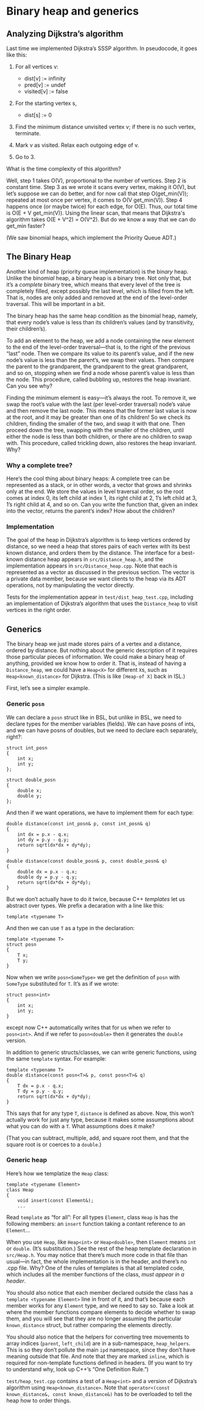 # Binary heap and generics

## Analyzing Dijkstra’s algorithm

Last time we implemented Dijkstra’s SSSP algorithm. In pseudocode, it goes 
like this:

1.  For all vertices v:
      - dist[v] := infinity
      - pred[v] := undef
      - visited[v] := false
      
2.  For the starting vertex s,
      - dist[s] := 0
      
3.  Find the minimum distance unvisited vertex v; if there is no such vertex,
    terminate.
    
4.  Mark v as visited. Relax each outgoing edge of v.

5.  Go to 3.

What is the time complexity of this algorithm?

Well, step 1 takes O(V), proportional to the number of vertices. Step 2 is 
constant time. Step 3 as we wrote it scans every vertex, making it O(V), but 
let’s suppose we can do better, and for now call that step O(get_min(V)); 
repeated at most once per vertex, it comes to O(V get_min(V)).
Step 4 happens once (or maybe twice) for each edge, for O(E). Thus, our total
time is O(E + V get_min(V)). Using the linear scan, that means that 
Dijkstra's algorithm takes O(E + V^2) = O(V^2). But do we know a way that we 
can do get_min faster?

(We saw binomial heaps, which implement the Priority Queue ADT.)

## The Binary Heap

Another kind of heap (priority queue implementation) is the bin*ary* heap. 
Unlike the bin*omial* heap, a binary heap is a binary tree. Not only that, 
but it’s a *complete* binary tree, which means that every level of the tree 
is completely filled, except possibly the last level, which is filled from 
the left. That is, nodes are only added and removed at the end of the
level-order traversal. This will be important in a bit.

The binary heap has the same heap condition as the binomial heap, namely, 
that every node’s value is less than its children’s values (and by 
transitivity, their children’s).

To add an element to the heap, we add a node
containing the new element to the end of the level-order traversal—that is, 
to the right of the previous “last” node. Then we compare its value to its 
parent’s value, and if the new node’s value is less than the parent’s, we 
swap their values. Then compare the parent to the grandparent, the 
grandparent to the great grandparent, and so on, stopping when we find a node
whose parent’s value is less than the node. This procedure, called bubbling 
up, restores the heap invariant. Can you see why?

Finding the minimum element is easy—it’s always the root. To remove it, we 
swap the root’s value with the last (per level-order traversal) node’s value 
and then remove the last node. This means that the former last value is now 
at the root, and it may be greater than one of its children! So we check its 
children, finding the smaller of the two, and swap it with that one. Then 
proceed down the tree, swapping with the smaller of the children, until 
either the node is less than both children, or there are no children to swap 
with. This procedure, called trickling down, also restores the heap invariant.
Why?

### Why a complete tree?

Here‘s the cool thing about binary heaps: A complete tree can be represented 
as a stack, or in other words, a vector that grows and shrinks only at the end.
We store the values in level traversal order, so the root comes at index 0, 
its left child at index 1, its right child at 2, 1’s left child at 3, 1’s 
right child at 4, and so on. Can you write the function that, given an index
into the vector, returns the parent’s index? How about the children?

### Implementation

The goal of the heap in Dijkstra’s algorithm is to keep vertices ordered by 
distance, so we need a heap that stores pairs of each vertex with its best 
known distance, and orders them by the distance. The interface for a 
best-known distance heap appears in `src/Distance_heap.h`, and the 
implementation appears in `src/Distance_heap.cpp`. Note that each is 
represented as a vector as discussed in the previous section. The vector is a
private data member, because we want clients to the heap via its ADT 
operations, not by manipulating the vector directly.

Tests for the implementation appear in `test/dist_heap_test.cpp`, including 
an implementation of Dijkstra’s algorithm that uses the `Distance_heap` to 
visit vertices in the right order.

## Generics

The binary heap we just made stores pairs of a vertex and a distance,
ordered by 
distance. But nothing about the generic description of it requires those 
particular pieces of information. We could make a binary heap of anything, 
provided we know how to order it. That is, instead of having a 
`Distance_heap`, we could have a `Heap<X>` for different `X`s, such as 
`Heap<known_distance>` for Dijkstra. (This is like `[Heap-of X]` back in ISL.)

First, let’s see a simpler example.

### Generic `posn`

We can declare a `posn` struct like in BSL, but unlike in BSL, we need to 
declare types for the member variables (fields). We can have posns of ints, 
and we can have posns of doubles, but we need to declare each separately, 
right?:

```
struct int_posn
{
    int x;
    int y;
};

struct double_posn
{
    double x;
    double y;
};
```

And then if we want operations, we have to implement them for each type:

```
double distance(const int_posn& p, const int_posn& q)
{
    int dx = p.x - q.x;
    int dy = p.y - q.y;
    return sqrt(dx*dx + dy*dy);
}

double distance(const double_posn& p, const double_posn& q)
{
    double dx = p.x - q.x;
    double dy = p.y - q.y;
    return sqrt(dx*dx + dy*dy);
}
```

But we don’t actually have to do it twice, because C++ *templates* let us 
abstract over types. We prefix a decaration with a line like this:

```
template <typename T>
```

And then we can use `T` as a type in the declaration:

```
template <typename T>
struct posn
{
    T x;
    T y;
}
```

Now when we write `posn<SomeType>` we get the definition of `posn` with 
`SomeType` substituted for `T`. It’s as if we wrote:

```
struct posn<int>
{
    int x;
    int y;
}
```

except now C++ automatically writes that for us when we refer to `posn<int>`.
And if we refer to `posn<double>` then it generates the `double` version.

In addition to generic structs/classes, we can write generic functions, using
the same `template` syntax. For example:

```
template <typename T>
double distance(const posn<T>& p, const posn<T>& q)
{
    T dx = p.x - q.x;
    T dy = p.y - q.y;
    return sqrt(dx*dx + dy*dy);
}
```

This says that for any type `T`, `distance` is defined as above. Now, this 
won’t actually work for just any type, because it makes some assumptions 
about what you can do with a `T`. What assumptions does it make?

(That you can subtract, multiple, add, and square root them, and that the 
square root is or coerces to a `double`.)

### Generic heap

Here’s how we templatize the `Heap` class:

```
template <typename Element>
class Heap
{
    void insert(const Element&);
    ...
```

Read `template` as “for all”: For all types `Element`, class `Heap` is has 
the following members: an `insert` function taking a contant reference to an 
`Element`…

When you use `Heap`, like `Heap<int>` or `Heap<double>`, then `Element` means
 `int` or `double`. (It’s substitution.) See the rest of the heap template 
declaration in `src/Heap.h`. You may notice that there’s much more code in 
that file than usual—in fact, the whole implementation is in the header, and 
there’s no .cpp file. Why? One of the rules of templates is that all 
templated code, which includes all the member functions of the class, *must 
appear in a header*.

You should also notice that each member declared outside the class has a 
`template <typename Element>` line in front of it, and that’s because each 
member works for any `Element` type, and we need to say so. Take a look at 
where the member functions compare elements to decide whether to swap them, 
and you will see that they are no longer assuming the particular 
`known_distance` struct, but rather comparing the elements directly.

You should also notice that the helpers for converting tree movements to 
array indices (`parent`, `left_child`) are in a sub-namespace, `heap_helpers`.
This is so they don’t pollute the main `ipd` namespace, since they don’t have
meaning outside that file. And note that they are marked `inline`, which is 
required for non-template functions defined in headers. (If you want to try 
to understand why, look up C++’s “One Definition Rule.”)

`test/heap_test.cpp` contains a test of a `Heap<int>` and a version of 
Dijkstra’s algorithm using `Heap<known_distance>`. Note that
`operator<(const known_distance&, const known_distance&)` has to be 
overloaded to tell the heap how to order things.
